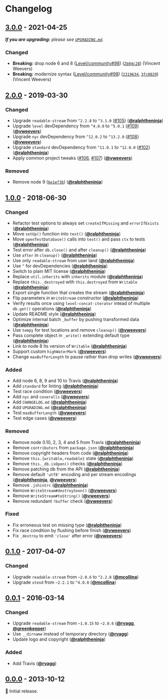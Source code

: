 # Changelog

## [3.0.0] - 2021-04-25

_**If you are upgrading:** please see [`UPGRADING.md`](UPGRADING.md)._

### Changed

- **Breaking:** drop node 6 and 8 ([Level/community#98](https://github.com/Level/community/issues/98)) ([`2b04c28`](https://github.com/Level/level-ws/commit/2b04c28)) (Vincent Weevers)
- **Breaking:** modernize syntax ([Level/community#98](https://github.com/Level/community/issues/98)) ([`2319634`](https://github.com/Level/level-ws/commit/2319634), [`3fc0829`](https://github.com/Level/level-ws/commit/3fc0829)) (Vincent Weevers)

## [2.0.0] - 2019-03-30

### Changed

- Upgrade `readable-stream` from `^2.2.8` to `^3.1.0` ([#105](https://github.com/Level/level-ws/issues/105)) ([**@ralphtheninja**](https://github.com/ralphtheninja))
- Upgrade `level` devDependency from `^4.0.0` to `^5.0.1` ([#109](https://github.com/Level/level-ws/issues/109)) ([**@vweevers**](https://github.com/vweevers))
- Upgrade `nyc` devDependency from `^12.0.2` to `^13.2.0` ([#108](https://github.com/Level/level-ws/issues/108)) ([**@vweevers**](https://github.com/vweevers))
- Upgrade `standard` devDependency from `^11.0.1` to `^12.0.0` ([#102](https://github.com/Level/level-ws/issues/102)) ([**@ralphtheninja**](https://github.com/ralphtheninja))
- Apply common project tweaks ([#106](https://github.com/Level/level-ws/issues/106), [#107](https://github.com/Level/level-ws/issues/107)) ([**@vweevers**](https://github.com/vweevers))

### Removed

- Remove node 9 ([`6e1ef3b`](https://github.com/Level/level-ws/commit/6e1ef3b)) ([**@ralphtheninja**](https://github.com/ralphtheninja))

## [1.0.0] - 2018-06-30

### Changed

- Refactor test options to always set `createIfMissing` and `errorIfExists` ([**@ralphtheninja**](https://github.com/ralphtheninja))
- Move `setUp()` function into `test()` ([**@ralphtheninja**](https://github.com/ralphtheninja))
- Move `openTestDatabase()` calls into `test()` and pass `ctx` to tests ([**@ralphtheninja**](https://github.com/ralphtheninja))
- Test error after `db.close()` and after `cleanup()` ([**@ralphtheninja**](https://github.com/ralphtheninja))
- Use `after` in `cleanup()` ([**@ralphtheninja**](https://github.com/ralphtheninja))
- Use only `readable-stream` from user land ([**@ralphtheninja**](https://github.com/ralphtheninja))
- Use `^` for devDependencies ([**@ralphtheninja**](https://github.com/ralphtheninja))
- Switch to plain MIT license ([**@ralphtheninja**](https://github.com/ralphtheninja))
- Replace `util.inherits` with `inherits` module ([**@ralphtheninja**](https://github.com/ralphtheninja))
- Replace `this._destroyed` with `this.destroyed` from `Writable` ([**@ralphtheninja**](https://github.com/ralphtheninja))
- Export single function that creates the stream ([**@ralphtheninja**](https://github.com/ralphtheninja))
- Flip parameters in `WriteStream` constructor ([**@ralphtheninja**](https://github.com/ralphtheninja))
- Verify results once using `level-concat-iterator` intead of multiple `db.get()` operations ([**@ralphtheninja**](https://github.com/ralphtheninja))
- Update README style ([**@ralphtheninja**](https://github.com/ralphtheninja))
- Optimize internal batch `_buffer` by pushing transformed data ([**@ralphtheninja**](https://github.com/ralphtheninja))
- Use `tempy` for test locations and remove `cleanup()` ([**@vweevers**](https://github.com/vweevers))
- Pass complete object in `_write()` extending default type ([**@ralphtheninja**](https://github.com/ralphtheninja))
- Link to node 8 lts version of `Writable` ([**@ralphtheninja**](https://github.com/ralphtheninja))
- Support custom `highWaterMark` ([**@vweevers**](https://github.com/vweevers))
- Change `maxBufferLength` to pause rather than drop writes ([**@vweevers**](https://github.com/vweevers))

### Added

- Add node 6, 8, 9 and 10 to Travis ([**@ralphtheninja**](https://github.com/ralphtheninja))
- Add `standard` for linting ([**@ralphtheninja**](https://github.com/ralphtheninja))
- Test race condition ([**@vweevers**](https://github.com/vweevers))
- Add `nyc` and `coveralls` ([**@vweevers**](https://github.com/vweevers))
- Add `CHANGELOG.md` ([**@ralphtheninja**](https://github.com/ralphtheninja))
- Add `UPGRADING.md` ([**@ralphtheninja**](https://github.com/ralphtheninja))
- Test `maxBufferLength` ([**@vweevers**](https://github.com/vweevers))
- Test edge cases ([**@vweevers**](https://github.com/vweevers))

### Removed

- Remove node 0.10, 2, 3, 4 and 5 from Travis ([**@ralphtheninja**](https://github.com/ralphtheninja))
- Remove `contributors` from `package.json` ([**@ralphtheninja**](https://github.com/ralphtheninja))
- Remove copyright headers from code ([**@ralphtheninja**](https://github.com/ralphtheninja))
- Remove `this.{writable,readable}` state ([**@ralphtheninja**](https://github.com/ralphtheninja))
- Remove `this._db.isOpen()` checks ([**@ralphtheninja**](https://github.com/ralphtheninja))
- Remove patching db from the API ([**@ralphtheninja**](https://github.com/ralphtheninja))
- Remove default `'utf8'` encoding and per stream encodings ([**@ralphtheninja**](https://github.com/ralphtheninja), [**@vweevers**](https://github.com/vweevers))
- Remove `.jshintrc` ([**@ralphtheninja**](https://github.com/ralphtheninja))
- Remove `WriteStream#destroySoon()` ([**@vweevers**](https://github.com/vweevers))
- Remove `WriteStream#toString()` ([**@vweevers**](https://github.com/vweevers))
- Remove redundant `!buffer` check ([**@vweevers**](https://github.com/vweevers))

### Fixed

- Fix erroneous test on missing type ([**@ralphtheninja**](https://github.com/ralphtheninja))
- Fix race condition by flushing before finish ([**@vweevers**](https://github.com/vweevers))
- Fix `_destroy` to emit `'close'` after error ([**@vweevers**](https://github.com/vweevers))

## [0.1.0] - 2017-04-07

### Changed

- Upgrade `readable-stream` from `~2.0.6` to `^2.2.8` ([**@mcollina**](https://github.com/mcollina))
- Upgrade `xtend` from `~2.2.1` to `^4.0.0` ([**@mcollina**](https://github.com/mcollina))

## [0.0.1] - 2016-03-14

### Changed

- Upgrade `readable-stream` from `~1.0.15` to `~2.0.6` ([**@rvagg**](https://github.com/rvagg), [**@greenkeeper**](https://github.com/greenkeeper))
- Use `__dirname` instead of temporary directory ([**@rvagg**](https://github.com/rvagg))
- Update logo and copyright ([**@ralphtheninja**](https://github.com/ralphtheninja))

### Added

- Add Travis ([**@rvagg**](https://github.com/rvagg))

## [0.0.0] - 2013-10-12

:seedling: Initial release.

[3.0.0]: https://github.com/Level/level-ws/compare/v2.0.0...v3.0.0

[2.0.0]: https://github.com/Level/level-ws/compare/v1.0.0...v2.0.0

[1.0.0]: https://github.com/Level/level-ws/compare/v0.1.0...v1.0.0

[0.1.0]: https://github.com/Level/level-ws/compare/v0.0.1...v0.1.0

[0.0.1]: https://github.com/Level/level-ws/compare/v0.0.0...v0.0.1

[0.0.0]: https://github.com/Level/level-ws/releases/tag/v0.0.0
